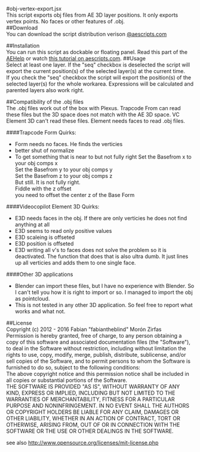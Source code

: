 #obj-vertex-export.jsx  
This script exports obj files from AE 3D layer positions. It only exports vertex points. No faces or other features of .obj.  
##Download  
You can download the script distribution verison [@aescripts.com](http://aescripts.com/obj-vertex-export/)  

##Installation  
You can run this script as dockable or floating panel. Read this part of the [AEHelp](http://help.adobe.com/en_US/aftereffects/cs/using/WSD2616887-A41E-4a39-85FE-957B9D2D3843.html) or watch [this tutorial on aescripts.com](http://aescripts.com/knowledgebase/index/view/faq/how-to-install-and-run-scripts/).
##Usage  
Select at least one layer. If the "seq" checkbox is deselected the script will export the current position(s) of the selected layer(s) at the current time.  
If you check the "seq" checkbox the script will export the position(s) of the selected layer(s) for the whole workarea. Expressions will be calculated and parented layers also work right.  

##Compatibility of the .obj files  
The .obj files work out of the box with Plexus. Trapcode From can read these files but the 3D space does not match with the AE 3D space. VC Element 3D can't read these files. Element needs faces to read .obj files.  

####Trapcode Form Quirks:  
- Form needs no faces. He finds the verticies
- better shut of normalize
- To get something that is near to but not fully right
Set the Basefrom x to your obj comps x  
Set the Basefrom y to your obj comps y  
Set the Basefrom z to your obj comps z  
But still. It is not fully right.  
Fiddle with the z offset  
you need to offset the center z of the Base Form  

####Videocopilot Element 3D Quirks:  
- E3D needs faces in the obj. If there are only verticies he does not find anything at all
 - E3D seems to read only positive values
 - E3D scaleing is offseted
 - E3D position is offseted
 - E3D writing all v's to faces does not solve the problem so it is deactivated. The function that does that is also ultra dumb. It just lines up all verticies and adds them to one single face.  

####Other 3D applications  
- Blender can import these files, but I have no experience with Blender. So I can't tell you how it is right to import or so. I managed to import the obj as pointcloud.
- This is not tested in any other 3D application. So feel free to report what works and what not.  

##License  
Copyright (c)  2012 - 2016 Fabian "fabiantheblind" Morón Zirfas  
Permission is hereby granted, free of charge, to any person obtaining a copy of this software and associated documentation files (the "Software"), to deal in the Software  without restriction, including without limitation the rights to use, copy, modify, merge, publish, distribute, sublicense, and/or sell copies of the Software, and to  permit persons to whom the Software is furnished to do so, subject to the following conditions:  
The above copyright notice and this permission notice shall be included in all copies or substantial portions of the Software.  
THE SOFTWARE IS PROVIDED "AS IS", WITHOUT WARRANTY OF ANY KIND, EXPRESS OR IMPLIED, INCLUDING BUT NOT LIMITED TO THE WARRANTIES OF MERCHANTABILITY, FITNESS FOR A  PARTICULAR PURPOSE AND NONINFRINGEMENT. IN NO EVENT SHALL THE AUTHORS OR COPYRIGHT HOLDERS BE LIABLE FOR ANY CLAIM, DAMAGES OR OTHER LIABILITY, WHETHER IN AN ACTION OF  CONTRACT, TORT OR OTHERWISE, ARISING FROM, OUT OF OR IN CONNECTION WITH THE SOFTWARE OR THE USE OR OTHER DEALINGS IN THE SOFTWARE.  

see also http://www.opensource.org/licenses/mit-license.php

